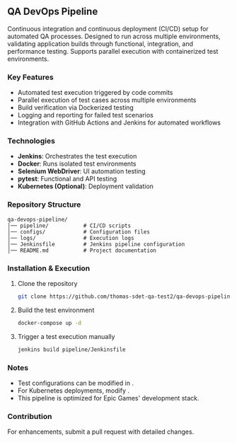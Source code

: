 ## QA DevOps Pipeline  

Continuous integration and continuous deployment (CI/CD) setup for automated QA processes. Designed to run across multiple environments, validating application builds through functional, integration, and performance testing. Supports parallel execution with containerized test environments.  

### Key Features  
- Automated test execution triggered by code commits  
- Parallel execution of test cases across multiple environments  
- Build verification via Dockerized testing  
- Logging and reporting for failed test scenarios  
- Integration with GitHub Actions and Jenkins for automated workflows  

### Technologies  
- **Jenkins**: Orchestrates the test execution  
- **Docker**: Runs isolated test environments  
- **Selenium WebDriver**: UI automation testing  
- **pytest**: Functional and API testing  
- **Kubernetes (Optional)**: Deployment validation  

### Repository Structure  
```
qa-devops-pipeline/
│── pipeline/           # CI/CD scripts
│── configs/            # Configuration files
│── logs/               # Execution logs
│── Jenkinsfile         # Jenkins pipeline configuration
│── README.md           # Project documentation
```

### Installation & Execution  
1. Clone the repository  
   ```bash  
   git clone https://github.com/thomas-sdet-qa-test2/qa-devops-pipeline.git  
   ```  
2. Build the test environment  
   ```bash  
   docker-compose up -d  
   ```  
3. Trigger a test execution manually  
   ```bash  
   jenkins build pipeline/Jenkinsfile  
   ```  

### Notes  
- Test configurations can be modified in .  
- For Kubernetes deployments, modify .  
- This pipeline is optimized for Epic Games' development stack.  

### Contribution  
For enhancements, submit a pull request with detailed changes.

